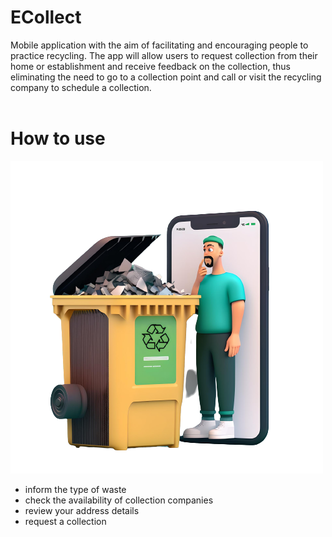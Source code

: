 # ECollect
Mobile application with the aim of facilitating and encouraging people to practice recycling. The app will allow users to request collection from their home or establishment and receive feedback on the collection, thus eliminating the need to go to a collection point and call or visit the recycling company to schedule a collection.
<br></br>

# How to use
![img](https://github.com/JoseCumaru/ECollect/blob/main/app/src/main/assets/imagerm.png?raw=true)
- inform the type of waste
- check the availability of collection companies
- review your address details
- request a collection


